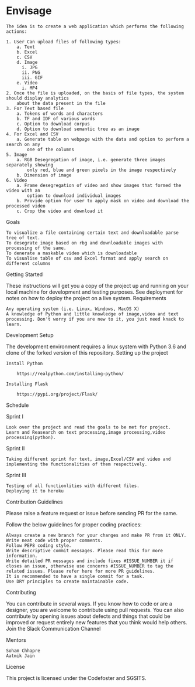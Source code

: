# Envisage


    The idea is to create a web application which performs the following actions:
    
    1. User Can upload files of following types: 
        a. Text 
        b. Excel 
        c. CSV 
        d. Image 
          i. JPG
          ii. PNG 
          iii. GIF 
        e. Video 
          i. MP4 
    2. Once the file is uploaded, on the basis of file types, the system should display analytics 
        about the data present in the file 
    3. For Text based file 
        a. Tokens of words and characters 
        b. TF and IDF of various words 
        c. Option to download corpus 
        d. Option to download semantic tree as an image 
    4. For Excel and CSV 
        a. Generate table on webpage with the data and option to perform a search on any 
            one of the columns 
    5. Image 
        a. RGB Desegregation of image, i.e. generate three images separately showing 
            only red, blue and green pixels in the image respectively 
        b. Dimension of image 
    6. Video 
        a. Frame desegregation of video and show images that formed the video with an 
            option to download individual images 
        b. Provide option for user to apply mask on video and download the processed video 
        c. Crop the video and download it 

    
    
Goals

    To visualize a file containing certain text and downloadable parse tree of text.
    To desegrate image based on rbg and downloadable images with processing of the same.
    To denerate a maskable video which is downloadable
    To visualise table of csv and Excel format and apply search on different columns
    
Getting Started

These instructions will get you a copy of the project up and running on your local machine for development and testing purposes. See deployment for notes on how to deploy the project on a live system.
Requirements

    Any operating system (i.e. Linux, Windows, MacOS X)
    A knowledge of Python and little knowledge of image,video and text processing. Don't worry if you are new to it, you just need knack to learn.

Development Setup

The development environment requires a linux system with Python 3.6 and clone of the forked version of this repository.
Setting up the project


    Install Python

        https://realpython.com/installing-python/

    Installing Flask
    
        https://pypi.org/project/Flask/
        
    
Schedule

Sprint I

    Look over the project and read the goals to be met for project.
    Learn and Reasearch on text processing,image processing,video processing(python).
    
Sprint II

    Taking different sprint for text, image,Excel/CSV and video and implementing the functionalities of them respectively.

Sprint III

    Testing of all functionlities with different files.
    Deploying it to heroku
    
    
Contribution Guidelines

Please raise a feature request or issue before sending PR for the same.

Follow the below guidelines for proper coding practices:

    Always create a new branch for your changes and make PR from it ONLY.
    Write neat code with proper comments.
    Follow PEP8 coding style.
    Write descriptive commit messages. Please read this for more information.
    Write detailed PR messages and include fixes #ISSUE_NUMBER it if closes an issue, otherwise use concerns #ISSUE_NUMBER to tag the related issues. Please refer here for more PR guidelines.
    It is recommended to have a single commit for a task.
    Use DRY principles to create maintainable code.

Contributing

You can contribute in several ways. If you know how to code or are a designer, you are welcome to contribute using pull requests. You can also contribute by opening issues about defects and things that could be improved or request entirely new features that you think would help others. Join the Slack Communication Channel

Mentors

    Soham Chhapre
    Aatmik Jain

License

This project is licensed under the Codefoster and SGSITS.
